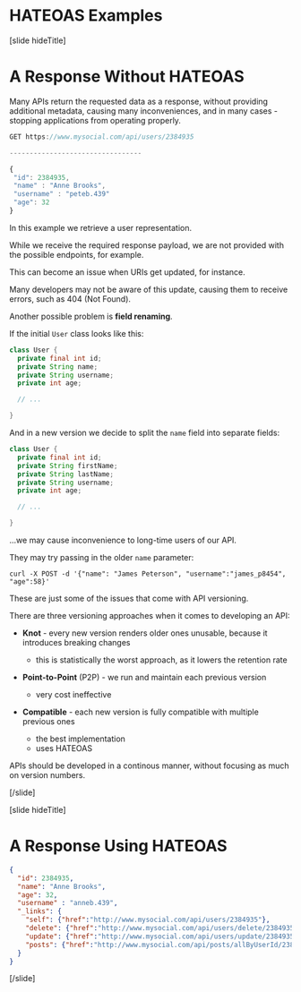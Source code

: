 # HATEOAS Examples

[slide hideTitle]

# A Response Without HATEOAS​

Many APIs return the requested data as a response, without providing additional metadata, causing many inconveniences, and in many cases - stopping applications from operating properly.

```js
GET https://www.mysocial.com/api/users/2384935

---------------------------------

{​
 "id": 2384935,​
 "name" : "Anne Brooks",​
 "username" : "peteb.439"
 "age": 32 ​
}​
```

In this example we retrieve a user representation.

While we receive the required response payload, we are not provided with the possible endpoints, for example.

This can become an issue when URIs get updated, for instance.

Many developers may not be aware of this update, causing them to receive errors, such as 404 (Not Found).

Another possible problem is **field renaming**.

If the initial `User` class looks like this:

```java
class User {
  private final int id;
  private String name;
  private String username;
  private int age;

  // ...

}
```

And in a new version we decide to split the `name` field into separate fields:

```java
class User {
  private final int id;
  private String firstName;
  private String lastName;
  private String username;
  private int age;

  // ...

}
```

...we may cause inconvenience to long-time users of our API.

They may try passing in the older `name` parameter:

```
curl -X POST -d '{"name": "James Peterson", "username":"james_p8454", "age":58}'
```

These are just some of the issues that come with API versioning.

There are three versioning approaches when it comes to developing an API:

- **Knot** - every new version renders older ones unusable, because it introduces breaking changes
  * this is statistically the worst approach, as it lowers the retention rate

- **Point-to-Point** (P2P) - we run and maintain each previous version
  * very cost ineffective

- **Compatible** - each new version is fully compatible with multiple previous ones
  * the best implementation
  * uses HATEOAS

APIs should be developed in a continous manner, without focusing as much on version numbers.

[/slide]

[slide hideTitle]

# A Response Using HATEOAS​

```json
{ 
  "id": 2384935, 
  "name": "Anne Brooks", 
  "age": 32, 
  "username" : "anneb.439",​
  "_links": { ​
    "self": {"href":"http://www.mysocial.com/api/users/2384935"},​
    "delete": {"href":"http://www.mysocial.com/api/users/delete/2384935"},​
    "update": {"href":"http://www.mysocial.com/api/users/update/2384935"},​
    "posts": {"href":"http://www.mysocial.com/api/posts/allByUserId/2384935"}​
  } ​
}​
```

[/slide]